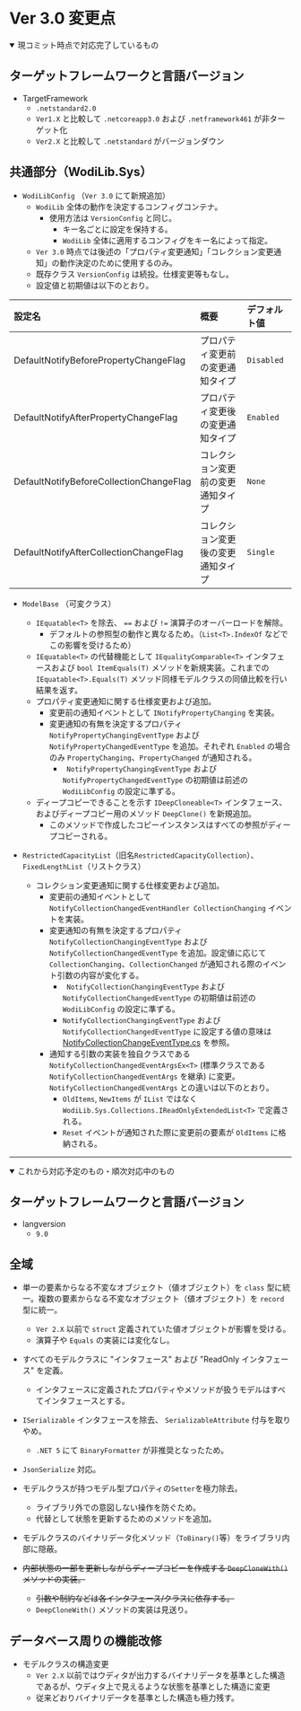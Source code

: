 Ver 3.0 変更点
========================================

<details open>

<summary>現コミット時点で対応完了しているもの</summary>

ターゲットフレームワークと言語バージョン
----------------------------------------

- TargetFramework
    - ```.netstandard2.0```
    - ```Ver1.X``` と比較して ```.netcoreapp3.0``` および ```.netframework461``` が非ターゲット化
    - ```Ver2.X``` と比較して ```.netstandard``` がバージョンダウン

共通部分（WodiLib.Sys）
----------------------------------------

- ```WodiLibConfig``` （```Ver 3.0``` にて新規追加）
    - ```WodiLib``` 全体の動作を決定するコンフィグコンテナ。
        - 使用方法は ```VersionConfig``` と同じ。
            - キー名ごとに設定を保持する。
            - ```WodiLib``` 全体に適用するコンフィグをキー名によって指定。
    - ```Ver 3.0``` 時点では後述の「プロパティ変更通知」「コレクション変更通知」の動作決定のために使用するのみ。
    - 既存クラス ```VersionConfig``` は続投。仕様変更等もなし。
    - 設定値と初期値は以下のとおり。

|設定名|概要|デフォルト値|
|:--|:--|:--|
|DefaultNotifyBeforePropertyChangeFlag|プロパティ変更前の変更通知タイプ|```Disabled```|
|DefaultNotifyAfterPropertyChangeFlag|プロパティ変更後の変更通知タイプ|```Enabled```|
|DefaultNotifyBeforeCollectionChangeFlag|コレクション変更前の変更通知タイプ|```None```|
|DefaultNotifyAfterCollectionChangeFlag|コレクション変更後の変更通知タイプ|```Single```|

- ```ModelBase``` （可変クラス）
    - ```IEquatable<T>``` を除去、 ```==``` および ```!=``` 演算子のオーバーロードを解除。
        - デフォルトの参照型の動作と異なるため。（```List<T>.IndexOf``` などでこの影響を受けるため）
    - ```IEquatable<T>``` の代替機能として ```IEqualityComparable<T>``` インタフェースおよび ```bool ItemEquals(T)``` メソッドを新規実装。これまでの ```IEquatable<T>.Equals(T)``` メソッド同様モデルクラスの同値比較を行い結果を返す。
    - プロパティ変更通知に関する仕様変更および追加。
        - 変更前の通知イベントとして ```INotifyPropertyChanging``` を実装。
        - 変更通知の有無を決定するプロパティ ``` NotifyPropertyChangingEventType``` および ```NotifyPropertyChangedEventType``` を追加。それぞれ ```Enabled``` の場合のみ ```PropertyChanging```、```PropertyChanged``` が通知される。
            - ``` NotifyPropertyChangingEventType``` および ```NotifyPropertyChangedEventType``` の初期値は前述の ```WodiLibConfig``` の設定に準ずる。
    - ディープコピーできることを示す ```IDeepCloneable<T>``` インタフェース、およびディープコピー用のメソッド ```DeepClone()``` を新規追加。
        - このメソッドで作成したコピーインスタンスはすべての参照がディープコピーされる。

- ```RestrictedCapacityList```（旧名```RestrictedCapacityCollection```）、```FixedLengthList```（リストクラス）
    - コレクション変更通知に関する仕様変更および追加。
        - 変更前の通知イベントとして ```NotifyCollectionChangedEventHandler CollectionChanging``` イベントを実装。
        - 変更通知の有無を決定するプロパティ ```NotifyCollectionChangingEventType``` および ```NotifyCollectionChangedEventType``` を追加。設定値に応じて ```CollectionChanging```、```CollectionChanged``` が通知される際のイベント引数の内容が変化する。
            - ``` NotifyCollectionChangingEventType``` および ```NotifyCollectionChangedEventType``` の初期値は前述の ```WodiLibConfig``` の設定に準ずる。
            - ```NotifyCollectionChangingEventType``` および ```NotifyCollectionChangedEventType``` に設定する値の意味は [NotifyCollectionChangeEventType.cs](https://github.com/kameske/WodiLib/blob/v2.x/feature/WodiLib/WodiLib/Sys/Collections/Enum/NotifyCollectionChangeEventType.cs) を参照。
        - 通知する引数の実装を独自クラスである ```NotifyCollectionChangedEventArgsEx<T>``` (標準クラスである ```NotifyCollectionChangedEventArgs``` を継承) に変更。```NotifyCollectionChangedEventArgs``` との違いは以下のとおり。
            - ```OldItems```, ```NewItems``` が ```IList``` ではなく ```WodiLib.Sys.Collections.IReadOnlyExtendedList<T>``` で定義される。
            - ```Reset``` イベントが通知された際に変更前の要素が ```OldItems``` に格納される。

</details>

----------------------------------------

<details open>

<summary>これから対応予定のもの・順次対応中のもの</summary>

ターゲットフレームワークと言語バージョン
----------------------------------------

- langversion
    - ```9.0```

全域
----------------------------------------

- 単一の要素からなる不変なオブジェクト（値オブジェクト）を ```class``` 型に統一。複数の要素からなる不変なオブジェクト（値オブジェクト）を ```record``` 型に統一。
    - ```Ver 2.X``` 以前で ```struct``` 定義されていた値オブジェクトが影響を受ける。
    - 演算子や ```Equals``` の実装には変化なし。

- すべてのモデルクラスに "インタフェース" および "ReadOnly インタフェース" を定義。
    - インタフェースに定義されたプロパティやメソッドが扱うモデルはすべてインタフェースとする。

- ```ISerializable``` インタフェースを除去、 ```SerializableAttribute``` 付与を取りやめ。
    - ```.NET 5``` にて ```BinaryFormatter``` が非推奨となったため。

- ```JsonSerialize``` 対応。

- モデルクラスが持つモデル型プロパティの```Setter```を極力除去。
    - ライブラリ外での意図しない操作を防ぐため。
    - 代替として状態を更新するためのメソッドを追加。

- モデルクラスのバイナリデータ化メソッド（```ToBinary()```等）をライブラリ内部に隠蔽。

- ~~内部状態の一部を更新しながらディープコピーを作成する ```DeepCloneWith()``` メソッドの実装。~~
    - ~~引数や制約などは各インタフェース/クラスに依存する。~~
    - ```DeepCloneWith()``` メソッドの実装は見送り。

データベース周りの機能改修
----------------------------------------

- モデルクラスの構造変更
    - ```Ver 2.X``` 以前ではウディタが出力するバイナリデータを基準とした構造であるが、ウディタ上で見えるような状態を基準とした構造に変更
    - 従来どおりバイナリデータを基準とした構造も極力残す。

</details>
